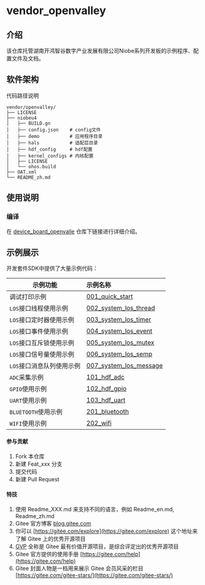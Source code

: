 # vendor_openvalley

## 介绍
该仓库托管湖南开鸿智谷数字产业发展有限公司Niobe系列开发板的示例程序、配置文件及文档。

## 软件架构
代码路径说明

```
vendor/openvalley/
├── LICENSE
├── niobeu4            
│   ├── BUILD.gn
│   ├── config.json    # config文件
│   ├── demo           # 应用程序目录
│   ├── hals           # 适配层目录
│   ├── hdf_config     # hdf配置
│   ├── kernel_configs # 内核配置
│   ├── LICENSE
│   └── ohos.build
├── OAT.xml
└── README_zh.md

```

## 使用说明

### 编译

在 [device_board_openvalle](https://gitee.com/openharmony-sig/device_board_openvalley/blob/master/niobeu4/README_zh.md) 仓库下链接进行详细介绍。


## 示例展示

开发套件SDK中提供了大量示例代码：

| 示例功能                  | 示例名称                                                     |
| ------------------------- | :----------------------------------------------------------- |
| 调试打印示例              | [001_quick_start](niobeu4/demo/001_quick_start/README_zh.md) |
| `LOS`接口线程使用示例     | [002_system_los_thread](https://gitee.com/talkweb_zhipengxie/vendor_openvalley/tree/master/niobeu4/demo/002_system_los_thread/README_zh.md) |
| `LOS`接口定时器使用示例   | [003_system_los_timer](https://gitee.com/talkweb_zhipengxie/vendor_openvalley/tree/master/niobeu4/demo/003_system_los_timer/README_zh.md) |
| `LOS`接口事件使用示例     | [004_system_los_event](niobeu4/demo/004_system_los_event/README_zh.md) |
| `LOS`接口互斥锁使用示例   | [005_system_los_mutex](niobeu4/demo/005_system_los_mutex/README_zh.md) |
| `LOS`接口信号量使用示例   | [006_system_los_semp](niobeu4/demo/006_system_los_semp/README_zh.md) |
| `LOS`接口消息队列使用示例 | [007_system_los_message](niobeu4/demo/007_system_los_message/README_zh.md) |
| `ADC`采集示例             | [101_hdf_adc](niobeu4/demo/101_hdf_adc/README_zh.md)         |
| `GPIO`使用示例            | [102_hdf_gpio](niobeu4/demo/102_hdf_gpio/README_zh.md)       |
| `UART`使用示例            | [103_hdf_uart](niobeu4/demo/103_hdf_uart/README_zh.md)       |
| `BLUETOOTH`使用示例       | [201_bluetooth](niobeu4/demo/201_bluetooth/README_zh.md)     |
| `WIFI`使用示例            | [202_wifi](niobeu4/demo/202_wifi/README_zh.md)               |

#### 参与贡献

1.  Fork 本仓库
2.  新建 Feat_xxx 分支
3.  提交代码
4.  新建 Pull Request


#### 特技

1.  使用 Readme\_XXX.md 来支持不同的语言，例如 Readme\_en.md, Readme\_zh.md
2.  Gitee 官方博客 [blog.gitee.com](https://blog.gitee.com)
3.  你可以 [https://gitee.com/explore](https://gitee.com/explore) 这个地址来了解 Gitee 上的优秀开源项目
4.  [GVP](https://gitee.com/gvp) 全称是 Gitee 最有价值开源项目，是综合评定出的优秀开源项目
5.  Gitee 官方提供的使用手册 [https://gitee.com/help](https://gitee.com/help)
6.  Gitee 封面人物是一档用来展示 Gitee 会员风采的栏目 [https://gitee.com/gitee-stars/](https://gitee.com/gitee-stars/)
